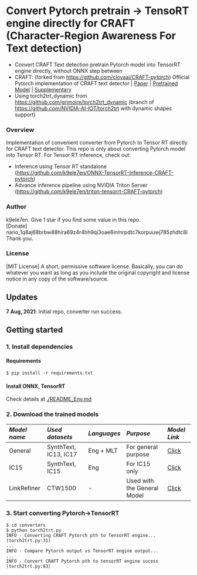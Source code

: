 # Convert Pytorch pretrain -> TensoRT engine directly for CRAFT (Character-Region Awareness For Text detection)
- Convert CRAFT Text detection pretrain Pytorch model into TensorRT engine directly, without ONNX step between<br>
- CRAFT: (forked from https://github.com/clovaai/CRAFT-pytorch)
Official Pytorch implementation of CRAFT text detector | [Paper](https://arxiv.org/abs/1904.01941) | [Pretrained Model](https://drive.google.com/open?id=1Jk4eGD7crsqCCg9C9VjCLkMN3ze8kutZ) | [Supplementary](https://youtu.be/HI8MzpY8KMI)
- Using torch2trt_dynamic from https://github.com/grimoire/torch2trt_dynamic (branch of https://github.com/NVIDIA-AI-IOT/torch2trt with dynamic shapes support)

### Overview
Implementation of convenient converter from Pytorch to Tensor RT directly for CRAFT text detector.
This repo is only about converting Pytorch model into Tensor RT. For Tensor RT inference, check out:
- Inference using Tensor RT standalone (https://github.com/k9ele7en/ONNX-TensorRT-Inference-CRAFT-pytorch)
- Advance inference pipeline using NVIDIA Triton Server (https://github.com/k9ele7en/triton-tensorrt-CRAFT-pytorch)

### Author
k9ele7en. Give 1 star if you find some value in this repo. <br>
[Donate] nano_1q8aj68brbw88hira69z4r4hh9qi3oae6inmrpdtc7korpuuwj785zhdtc8i
Thank you.
### License
[MIT License] A short, permissive software license. Basically, you can do whatever you want as long as you include the original copyright and license notice in any copy of the software/source.

## Updates
**7 Aug, 2021**: Initial repo, converter run success.


## Getting started
### 1. Install dependencies
#### Requirements
```
$ pip install -r requirements.txt
```
#### Install ONNX, TensorRT
Check details at [./README_Env.md](./README_Env.md)

### 2. Download the trained models
 
 *Model name* | *Used datasets* | *Languages* | *Purpose* | *Model Link* |
 | :--- | :--- | :--- | :--- | :--- |
General | SynthText, IC13, IC17 | Eng + MLT | For general purpose | [Click](https://drive.google.com/open?id=1Jk4eGD7crsqCCg9C9VjCLkMN3ze8kutZ)
IC15 | SynthText, IC15 | Eng | For IC15 only | [Click](https://drive.google.com/open?id=1i2R7UIUqmkUtF0jv_3MXTqmQ_9wuAnLf)
LinkRefiner | CTW1500 | - | Used with the General Model | [Click](https://drive.google.com/open?id=1XSaFwBkOaFOdtk4Ane3DFyJGPRw6v5bO)

### 3. Start converting Pytorch->TensorRT
```
$ cd converters
$ python torch2trt.py
INFO - Converting CRAFT Pytorch pth to TensorRT engine... (torch2trt.py:31)
...
INFO - Compare Pytorch output vs TensorRT engine output...
...
INFO - Convert CRAFT Pytorch pth to tensorRT engine sucess (torch2trt.py:83)
```
